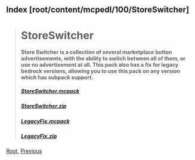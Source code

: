 
## Index [root/content/mcpedl/100/StoreSwitcher]
> # StoreSwitcher
> #### Store Switcher is a collection of several marketplace button advertisements, with the ability to switch between all of them, or use no advertisement at all. This pack also has a fix for legacy bedrock versions, allowing you to use this pack on any version which has subpack support.
> ##### [StoreSwitcher.mcpack](././upload/StoreSwitcher.mcpack)
> ##### [StoreSwitcher.zip](././upload/StoreSwitcher.zip)
> ##### [LegacyFix.mcpack](././upload/LegacyFix.mcpack)
> ##### [LegacyFix.zip](././upload/LegacyFix.zip)

[Root](/), [Previous](.././)
